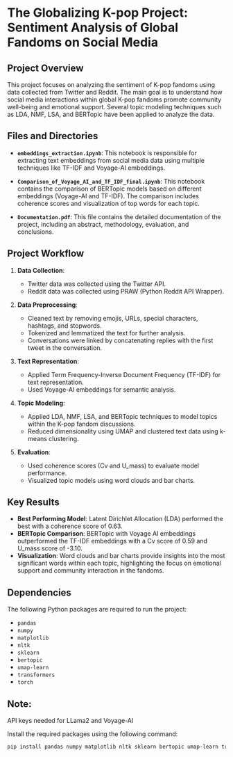 # The Globalizing K-pop Project: Sentiment Analysis of Global Fandoms on Social Media

## Project Overview

This project focuses on analyzing the sentiment of K-pop fandoms using data collected from Twitter and Reddit. The main goal is to understand how social media interactions within global K-pop fandoms promote community well-being and emotional support. Several topic modeling techniques such as LDA, NMF, LSA, and BERTopic have been applied to analyze the data.

## Files and Directories

- **`embeddings_extraction.ipynb`**: This notebook is responsible for extracting text embeddings from social media data using multiple techniques like TF-IDF and Voyage-AI embeddings.
  
- **`Comparison_of_Voyage_AI_and_TF_IDF_final.ipynb`**: This notebook contains the comparison of BERTopic models based on different embeddings (Voyage-AI and TF-IDF). The comparison includes coherence scores and visualization of top words for each topic.

- **`Documentation.pdf`**: This file contains the detailed documentation of the project, including an abstract, methodology, evaluation, and conclusions.

## Project Workflow

1. **Data Collection**:
   - Twitter data was collected using the Twitter API.
   - Reddit data was collected using PRAW (Python Reddit API Wrapper).

2. **Data Preprocessing**:
   - Cleaned text by removing emojis, URLs, special characters, hashtags, and stopwords.
   - Tokenized and lemmatized the text for further analysis.
   - Conversations were linked by concatenating replies with the first tweet in the conversation.

3. **Text Representation**:
   - Applied Term Frequency-Inverse Document Frequency (TF-IDF) for text representation.
   - Used Voyage-AI embeddings for semantic analysis.

4. **Topic Modeling**:
   - Applied LDA, NMF, LSA, and BERTopic techniques to model topics within the K-pop fandom discussions.
   - Reduced dimensionality using UMAP and clustered text data using k-means clustering.

5. **Evaluation**:
   - Used coherence scores (Cv and U_mass) to evaluate model performance.
   - Visualized topic models using word clouds and bar charts.

## Key Results

- **Best Performing Model**: Latent Dirichlet Allocation (LDA) performed the best with a coherence score of 0.63.
- **BERTopic Comparison**: BERTopic with Voyage AI embeddings outperformed the TF-IDF embeddings with a Cv score of 0.59 and U_mass score of -3.10.
- **Visualization**: Word clouds and bar charts provide insights into the most significant words within each topic, highlighting the focus on emotional support and community interaction in the fandoms.

## Dependencies

The following Python packages are required to run the project:

- `pandas`
- `numpy`
- `matplotlib`
- `nltk`
- `sklearn`
- `bertopic`
- `umap-learn`
- `transformers`
- `torch`

## Note:

API keys needed for LLama2 and Voyage-AI

Install the required packages using the following command:

```bash
pip install pandas numpy matplotlib nltk sklearn bertopic umap-learn transformers torch
 
